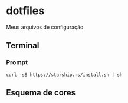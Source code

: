 # dotfiles
Meus arquivos de configuração

## Terminal
### Prompt
`curl -sS https://starship.rs/install.sh | sh`

## Esquema de cores
